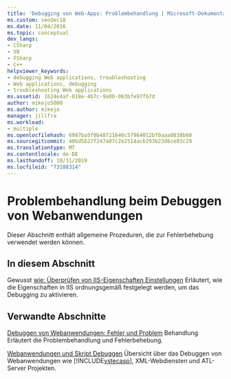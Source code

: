 ```yaml
---
title: 'Debugging von Web-Apps: Problembehandlung | Microsoft-Dokumentation'
ms.custom: seodec18
ms.date: 11/04/2016
ms.topic: conceptual
dev_langs:
- CSharp
- VB
- FSharp
- C++
helpviewer_keywords:
- debugging Web applications, troubleshooting
- Web applications, debugging
- troubleshooting Web applications
ms.assetid: 1624e4af-018e-4b7c-9a00-063bfe97fb7d
author: mikejo5000
ms.author: mikejo
manager: jillfra
ms.workload:
- multiple
ms.openlocfilehash: 6907ba5f0b48721646c57964012bf0aaa0838b60
ms.sourcegitcommit: 40bd5b27f247a07c2e2514acb293b23d6ce03c29
ms.translationtype: MT
ms.contentlocale: de-DE
ms.lasthandoff: 10/31/2019
ms.locfileid: "73188314"
---
```

# <a name="debugging-web-applications-troubleshooting"></a>Problembehandlung beim Debuggen von Webanwendungen
Dieser Abschnitt enthält allgemeine Prozeduren, die zur Fehlerbehebung verwendet werden können.

## <a name="in-this-section"></a>In diesem Abschnitt
 Gewusst [wie: Überprüfen von IIS-Eigenschaften Einstellungen](../debugger/how-to-verify-iis-property-settings.md) Erläutert, wie die Eigenschaften in IIS ordnungsgemäß festgelegt werden, um das Debugging zu aktivieren.

## <a name="related-sections"></a>Verwandte Abschnitte
 [Debuggen von Webanwendungen: Fehler und Problem](../debugger/debugging-web-applications-errors-and-troubleshooting.md) Behandlung Erläutert die Problembehandlung und Fehlerbehebung.

 [Webanwendungen und Skript Debuggen](how-to-enable-debugging-for-aspnet-applications.md) Übersicht über das Debuggen von Webanwendungen wie [!INCLUDE[vstecasp](../code-quality/includes/vstecasp_md.md)], XML-Webdiensten und ATL-Server Projekten.